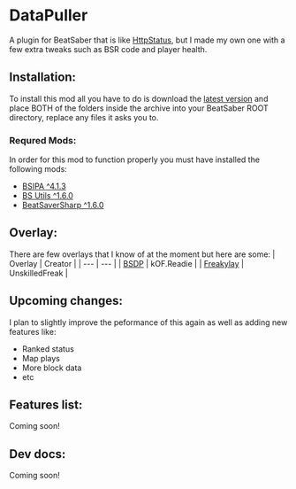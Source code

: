 # DataPuller
A plugin for BeatSaber that is like [HttpStatus](https://github.com/opl-/beatsaber-http-status), but I made my own one with a few extra tweaks such as BSR code and player health.  

## Installation:
To install this mod all you have to do is download the [latest version](https://github.com/kOFReadie/BSDataPuller/releases/latest) and place BOTH of the folders inside the archive into your BeatSaber ROOT directory, replace any files it asks you to.
### Requred Mods:
In order for this mod to function properly you must have installed the following mods:
- [BSIPA ^4.1.3](https://github.com/bsmg/BeatSaber-IPA-Reloaded)
- [BS Utils ^1.6.0](https://github.com/Kylemc1413/Beat-Saber-Utils)
- [BeatSaverSharp ^1.6.0](https://github.com/lolPants/BeatSaverSharp)

## Overlay:
There are few overlays that I know of at the moment but here are some:
| Overlay | Creator |
| --- | --- |
| [BSDP](https://github.com/kOFReadie/BSDP-Overlay) | kOF.Readie |
| [Freakylay](https://github.com/UnskilledFreak/Freakylay) | UnskilledFreak |

## Upcoming changes:
I plan to slightly improve the peformance of this again as well as adding new features like:
- Ranked status
- Map plays
- More block data
- etc

## Features list:
Coming soon!

## Dev docs:
Coming soon!